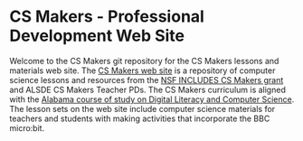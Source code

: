 # CS Makers - Professional Development Web Site

 Welcome to the CS Makers git repository for the CS Makers lessons and materials web site. The [CS Makers web site](https://cs.csis.work/csmakers/) is a repository of computer science lessons and resources from the [NSF INCLUDES CS Makers grant](https://csmakers.org) and ALSDE CS Makers Teacher PDs. The CS Makers curriculum is aligned with the [Alabama course of study on Digital Literacy and Computer Science](https://www.alabamaachieves.org/wp-content/uploads/2021/03/Final-2018-Digital-Literacy-and-Computer-Science-COS-5-14-19.pdf). The lesson sets on the web site include computer science materials for teachers and students with making activities that incorporate the BBC micro:bit.

